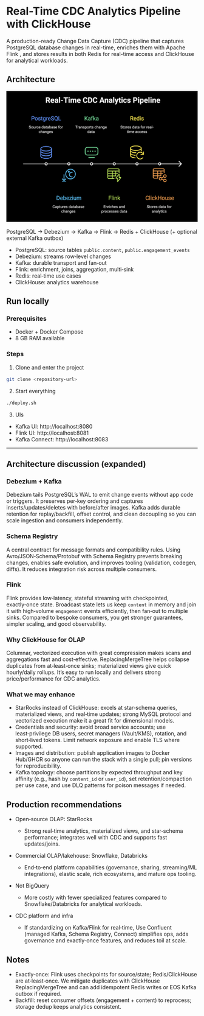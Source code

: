 # Real-Time CDC Analytics Pipeline with ClickHouse

A production-ready Change Data Capture (CDC) pipeline that captures PostgreSQL database changes in real-time, enriches them with Apache Flink , and stores results in both Redis for real-time access and ClickHouse for analytical workloads.

## Architecture

![CDC Architecture](./arc.png)

PostgreSQL → Debezium → Kafka → Flink → Redis + ClickHouse (+ optional external Kafka outbox)

- PostgreSQL: source tables `public.content`, `public.engagement_events`
- Debezium: streams row‑level changes
- Kafka: durable transport and fan‑out
- Flink: enrichment, joins, aggregation, multi‑sink
- Redis: real‑time use cases
- ClickHouse: analytics warehouse

## Run locally

### Prerequisites
- Docker + Docker Compose
- 8 GB RAM available

### Steps
1) Clone and enter the project
```bash
git clone <repository-url>
```
2) Start everything
```bash
./deploy.sh
```
3) UIs
- Kafka UI: http://localhost:8080
- Flink UI: http://localhost:8081
- Kafka Connect: http://localhost:8083

---

## Architecture discussion (expanded)

### Debezium + Kafka 
Debezium tails PostgreSQL’s WAL to emit change events without app code or triggers. It preserves per‑key ordering and captures inserts/updates/deletes with before/after images. Kafka adds durable retention for replay/backfill, offset control, and clean decoupling so you can scale ingestion and consumers independently.

### Schema Registry 
A central contract for message formats and compatibility rules. Using Avro/JSON‑Schema/Protobuf with Schema Registry prevents breaking changes, enables safe evolution, and improves tooling (validation, codegen, diffs). It reduces integration risk across multiple consumers.

### Flink 
Flink provides low‑latency, stateful streaming with checkpointed, exactly‑once state. Broadcast state lets us keep `content` in memory and join it with high‑volume `engagement` events efficiently, then fan‑out to multiple sinks. Compared to bespoke consumers, you get stronger guarantees, simpler scaling, and good observability.

### Why ClickHouse for OLAP
Columnar, vectorized execution with great compression makes scans and aggregations fast and cost‑effective. ReplacingMergeTree helps collapse duplicates from at‑least‑once sinks; materialized views give quick hourly/daily rollups. It’s easy to run locally and delivers strong price/performance for CDC analytics.

### What we may enhance
- StarRocks instead of ClickHouse: excels at star‑schema queries, materialized views, and real‑time updates; strong MySQL protocol and vectorized execution make it a great fit for dimensional models.
- Credentials and security: avoid broad service accounts; use least‑privilege DB users, secret managers (Vault/KMS), rotation, and short‑lived tokens. Limit network exposure and enable TLS where supported.
- Images and distribution: publish application images to Docker Hub/GHCR so anyone can run the stack with a single pull; pin versions for reproducibility.
- Kafka topology: choose partitions by expected throughput and key affinity (e.g., hash by `content_id` or `user_id`), set retention/compaction per use case, and use DLQ patterns for poison messages if needed.

## Production recommendations

- Open‑source OLAP: StarRocks
  - Strong real‑time analytics, materialized views, and star‑schema performance; integrates well with CDC and supports fast updates/joins.

- Commercial OLAP/lakehouse: Snowflake, Databricks
  - End‑to‑end platform capabilities (governance, sharing, streaming/ML integrations), elastic scale, rich ecosystems, and mature ops tooling.

- Not BigQuery 
  -  More costly with fewer specialized features compared to Snowflake/Databricks for analytical workloads.

- CDC platform and infra
  - If standardizing on Kafka/Flink for real‑time, Use Confluent (managed Kafka, Schema Registry, Connect) simplifies ops, adds governance and exactly‑once features, and reduces toil at scale.

## Notes
- Exactly‑once: Flink uses checkpoints for source/state; Redis/ClickHouse are at‑least‑once. We mitigate duplicates with ClickHouse ReplacingMergeTree and can add idempotent Redis writes or EOS Kafka outbox if required.
- Backfill: reset consumer offsets (engagement + content) to reprocess; storage dedup keeps analytics consistent.
